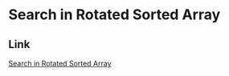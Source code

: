 # Search in Rotated Sorted Array

## Link
[Search in Rotated Sorted Array](https://leetcode.com/problems/search-in-rotated-sorted-array)
